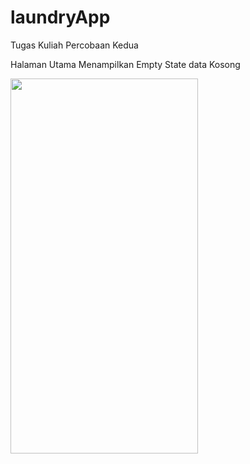 # laundryApp
 Tugas Kuliah Percobaan Kedua

Halaman Utama Menampilkan Empty State data Kosong

<img src="https://ibb.co/vsmYL9V" width="300" height="600"/>
